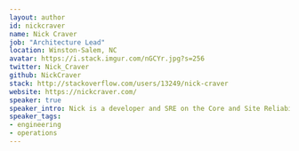 ```yaml
---
layout: author
id: nickcraver
name: Nick Craver
job: "Architecture Lead"
location: Winston-Salem, NC
avatar: https://i.stack.imgur.com/nGCYr.jpg?s=256
twitter: Nick_Craver
github: NickCraver
stack: http://stackoverflow.com/users/13249/nick-craver
website: https://nickcraver.com/
speaker: true
speaker_intro: Nick is a developer and SRE on the Core and Site Reliability Engineering teams at Stack Overflow.  Nick's passion is performance and efficiency through the entire stack. He does in-depth talks on infrastructure and code approaches used at Stack Overflow, including the story and reasoning behind them.
speaker_tags:
- engineering
- operations
---
```

